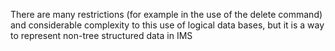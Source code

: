 There are many restrictions (for example in
the use of the delete command) and considerable complexity to this use of logical data
bases, but it is a way to represent non-tree structured data in IMS
